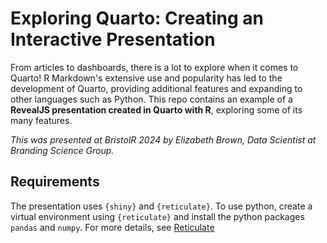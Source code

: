 # Exploring Quarto: Creating an Interactive Presentation

From articles to dashboards, there is a lot to explore when it comes to Quarto! R Markdown's extensive use and popularity has led to the development of Quarto, providing additional features and expanding to other languages such as Python. This repo contains an example of a **RevealJS presentation created in Quarto with R**, exploring some of its many features.

*This was presented at BristolR 2024 by Elizabeth Brown, Data Scientist at Branding Science Group.*

## Requirements

The presentation uses `{shiny}` and `{reticulate}`. To use python, create a virtual environment using `{reticulate}` and install the python packages `pandas` and `numpy`. For more details, see [Reticulate](https://rstudio.github.io/reticulate/index.html)
